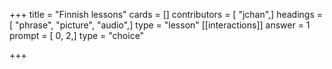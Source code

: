 +++
title = "Finnish lessons"
cards = []
contributors = [ "jchan",]
headings = [ "phrase", "picture", "audio",]
type = "lesson"
[[interactions]]
answer = 1
prompt = [ 0, 2,]
type = "choice"

+++
